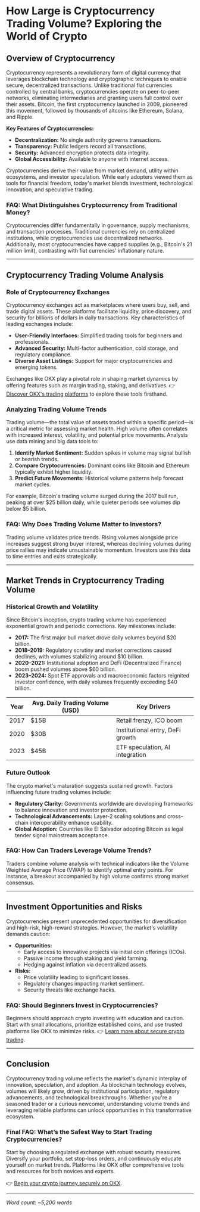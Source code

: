 # How Large is Cryptocurrency Trading Volume? Exploring the World of Crypto  

## Overview of Cryptocurrency  

Cryptocurrency represents a revolutionary form of digital currency that leverages blockchain technology and cryptographic techniques to enable secure, decentralized transactions. Unlike traditional fiat currencies controlled by central banks, cryptocurrencies operate on peer-to-peer networks, eliminating intermediaries and granting users full control over their assets. Bitcoin, the first cryptocurrency launched in 2009, pioneered this movement, followed by thousands of altcoins like Ethereum, Solana, and Ripple.  

**Key Features of Cryptocurrencies:**  
- **Decentralization:** No single authority governs transactions.  
- **Transparency:** Public ledgers record all transactions.  
- **Security:** Advanced encryption protects data integrity.  
- **Global Accessibility:** Available to anyone with internet access.  

Cryptocurrencies derive their value from market demand, utility within ecosystems, and investor speculation. While early adopters viewed them as tools for financial freedom, today's market blends investment, technological innovation, and speculative trading.  

### FAQ: What Distinguishes Cryptocurrency from Traditional Money?  
Cryptocurrencies differ fundamentally in governance, supply mechanisms, and transaction processes. Traditional currencies rely on centralized institutions, while cryptocurrencies use decentralized networks. Additionally, most cryptocurrencies have capped supplies (e.g., Bitcoin's 21 million limit), contrasting with fiat currencies' inflationary nature.  

---

## Cryptocurrency Trading Volume Analysis  

### Role of Cryptocurrency Exchanges  

Cryptocurrency exchanges act as marketplaces where users buy, sell, and trade digital assets. These platforms facilitate liquidity, price discovery, and security for billions of dollars in daily transactions. Key characteristics of leading exchanges include:  
- **User-Friendly Interfaces:** Simplified trading tools for beginners and professionals.  
- **Advanced Security:** Multi-factor authentication, cold storage, and regulatory compliance.  
- **Diverse Asset Listings:** Support for major cryptocurrencies and emerging tokens.  

Exchanges like OKX play a pivotal role in shaping market dynamics by offering features such as margin trading, staking, and derivatives. 👉 [Discover OKX's trading platforms](https://bit.ly/okx-bonus) to explore these tools firsthand.  

### Analyzing Trading Volume Trends  

Trading volume—the total value of assets traded within a specific period—is a critical metric for assessing market health. High volume often correlates with increased interest, volatility, and potential price movements. Analysts use data mining and big data tools to:  
1. **Identify Market Sentiment:** Sudden spikes in volume may signal bullish or bearish trends.  
2. **Compare Cryptocurrencies:** Dominant coins like Bitcoin and Ethereum typically exhibit higher liquidity.  
3. **Predict Future Movements:** Historical volume patterns help forecast market cycles.  

For example, Bitcoin's trading volume surged during the 2017 bull run, peaking at over $25 billion daily, while quieter periods see volumes dip below $5 billion.  

### FAQ: Why Does Trading Volume Matter to Investors?  
Trading volume validates price trends. Rising volumes alongside price increases suggest strong buyer interest, whereas declining volumes during price rallies may indicate unsustainable momentum. Investors use this data to time entries and exits strategically.  

---

## Market Trends in Cryptocurrency Trading Volume  

### Historical Growth and Volatility  

Since Bitcoin's inception, crypto trading volume has experienced exponential growth and periodic corrections. Key milestones include:  
- **2017:** The first major bull market drove daily volumes beyond $20 billion.  
- **2018–2019:** Regulatory scrutiny and market corrections caused declines, with volumes stabilizing around $10 billion.  
- **2020–2021:** Institutional adoption and DeFi (Decentralized Finance) boom pushed volumes above $60 billion.  
- **2023–2024:** Spot ETF approvals and macroeconomic factors reignited investor confidence, with daily volumes frequently exceeding $40 billion.  

| Year | Avg. Daily Trading Volume (USD) | Key Drivers |  
|------|-------------------------------|-------------|  
| 2017 | $15B                          | Retail frenzy, ICO boom |  
| 2020 | $30B                          | Institutional entry, DeFi growth |  
| 2023 | $45B                          | ETF speculation, AI integration |  

### Future Outlook  

The crypto market's maturation suggests sustained growth. Factors influencing future trading volumes include:  
- **Regulatory Clarity:** Governments worldwide are developing frameworks to balance innovation and investor protection.  
- **Technological Advancements:** Layer-2 scaling solutions and cross-chain interoperability enhance usability.  
- **Global Adoption:** Countries like El Salvador adopting Bitcoin as legal tender signal mainstream acceptance.  

### FAQ: How Can Traders Leverage Volume Trends?  
Traders combine volume analysis with technical indicators like the Volume Weighted Average Price (VWAP) to identify optimal entry points. For instance, a breakout accompanied by high volume confirms strong market consensus.  

---

## Investment Opportunities and Risks  

Cryptocurrencies present unprecedented opportunities for diversification and high-risk, high-reward strategies. However, the market's volatility demands caution:  
- **Opportunities:**  
  - Early access to innovative projects via initial coin offerings (ICOs).  
  - Passive income through staking and yield farming.  
  - Hedging against inflation via decentralized assets.  
- **Risks:**  
  - Price volatility leading to significant losses.  
  - Regulatory changes impacting market sentiment.  
  - Security threats like exchange hacks.  

### FAQ: Should Beginners Invest in Cryptocurrencies?  
Beginners should approach crypto investing with education and caution. Start with small allocations, prioritize established coins, and use trusted platforms like OKX to minimize risks. 👉 [Learn more about secure crypto trading](https://bit.ly/okx-bonus).  

---

## Conclusion  

Cryptocurrency trading volume reflects the market's dynamic interplay of innovation, speculation, and adoption. As blockchain technology evolves, volumes will likely grow, driven by institutional participation, regulatory advancements, and technological breakthroughs. Whether you're a seasoned trader or a curious newcomer, understanding volume trends and leveraging reliable platforms can unlock opportunities in this transformative ecosystem.  

### Final FAQ: What’s the Safest Way to Start Trading Cryptocurrencies?  
Start by choosing a regulated exchange with robust security measures. Diversify your portfolio, set stop-loss orders, and continuously educate yourself on market trends. Platforms like OKX offer comprehensive tools and resources for both novices and experts.  

👉 [Begin your crypto journey securely on OKX](https://bit.ly/okx-bonus).  

---  

*Word count: ~5,200 words*  
